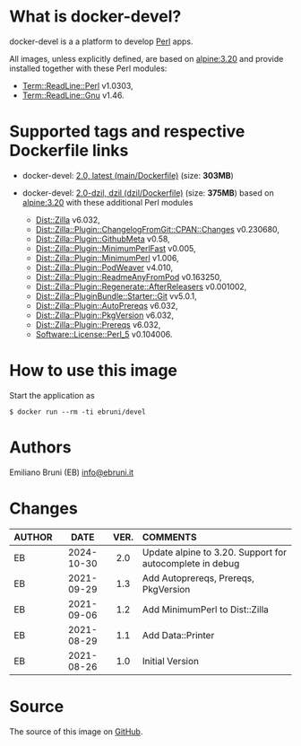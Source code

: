 <!-- this file is generated via docker-builder, do not edit it directly -->


# What is docker-devel?

docker-devel is a a platform to develop [Perl](https://www.perl.org) apps.

All images, unless explicitly defined, are based on [alpine:3.20](https://hub.docker.com/repository/docker/alpine) and provide installed together with these Perl modules:

* [Term::ReadLine::Perl](https://metacpan.org/pod/Term::ReadLine::Perl) v1.0303,
* [Term::ReadLine::Gnu](https://metacpan.org/pod/Term::ReadLine::Gnu) v1.46.

# Supported tags and respective Dockerfile links

* docker-devel: [2.0, latest (main/Dockerfile)](https://github.com/EmilianoBruni/docker-devel/blob/master/main/Dockerfile) (size: **303MB**)

* docker-devel: [2.0-dzil, dzil (dzil/Dockerfile)](https://github.com/EmilianoBruni/docker-devel/blob/master/dzil/Dockerfile) (size: **375MB**) based on [alpine:3.20](https://hub.docker.com/repository/docker/alpine) with these additional Perl modules
	* [Dist::Zilla](https://metacpan.org/pod/Dist::Zilla) v6.032,
	* [Dist::Zilla::Plugin::ChangelogFromGit::CPAN::Changes](https://metacpan.org/pod/Dist::Zilla::Plugin::ChangelogFromGit::CPAN::Changes) v0.230680,
	* [Dist::Zilla::Plugin::GithubMeta](https://metacpan.org/pod/Dist::Zilla::Plugin::GithubMeta) v0.58,
	* [Dist::Zilla::Plugin::MinimumPerlFast](https://metacpan.org/pod/Dist::Zilla::Plugin::MinimumPerlFast) v0.005,
	* [Dist::Zilla::Plugin::MinimumPerl](https://metacpan.org/pod/Dist::Zilla::Plugin::MinimumPerl) v1.006,
	* [Dist::Zilla::Plugin::PodWeaver](https://metacpan.org/pod/Dist::Zilla::Plugin::PodWeaver) v4.010,
	* [Dist::Zilla::Plugin::ReadmeAnyFromPod](https://metacpan.org/pod/Dist::Zilla::Plugin::ReadmeAnyFromPod) v0.163250,
	* [Dist::Zilla::Plugin::Regenerate::AfterReleasers](https://metacpan.org/pod/Dist::Zilla::Plugin::Regenerate::AfterReleasers) v0.001002,
	* [Dist::Zilla::PluginBundle::Starter::Git](https://metacpan.org/pod/Dist::Zilla::PluginBundle::Starter::Git) vv5.0.1,
	* [Dist::Zilla::Plugin::AutoPrereqs](https://metacpan.org/pod/Dist::Zilla::Plugin::AutoPrereqs) v6.032,
	* [Dist::Zilla::Plugin::PkgVersion](https://metacpan.org/pod/Dist::Zilla::Plugin::PkgVersion) v6.032,
	* [Dist::Zilla::Plugin::Prereqs](https://metacpan.org/pod/Dist::Zilla::Plugin::Prereqs) v6.032,
	* [Software::License::Perl_5](https://metacpan.org/pod/Software::License::Perl_5) v0.104006.

# How to use this image

Start the application as

    $ docker run --rm -ti ebruni/devel

# Authors

Emiliano Bruni (EB) <info@ebruni.it>

# Changes

| AUTHOR | DATE | VER. | COMMENTS |
|:---|:---:|:---:|:---|
| EB | 2024-10-30 | 2.0 | Update alpine to 3.20. Support for autocomplete in debug |
| EB | 2021-09-29 | 1.3 | Add Autoprereqs, Prereqs, PkgVersion |
| EB | 2021-09-06 | 1.2 | Add MinimumPerl to Dist::Zilla |
| EB | 2021-08-29 | 1.1 | Add Data::Printer |
| EB | 2021-08-26 | 1.0 | Initial Version |

# Source

The source of this image on [GitHub](https://github.com/EmilianoBruni/docker-devel).
